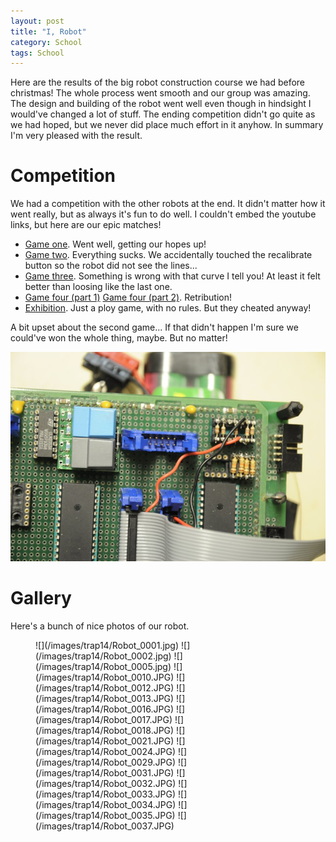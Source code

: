 ```yaml
---
layout: post
title: "I, Robot"
category: School
tags: School
---
```



Here are the results of the big robot construction course we had before christmas! The whole process went smooth and our group was amazing. The design and building of the robot went well even though in hindsight I would've changed a lot of stuff. The ending competition didn't go quite as we had hoped, but we never did place much effort in it anyhow. In summary I'm very pleased with the result.


Competition
============

We had a competition with the other robots at the end. It didn't matter how it went really, but as always it's fun to do well. I couldn't embed the youtube links, but here are our epic matches!

* [Game one](http://www.youtube.com/watch?v=EPU83cX80lY). Went well, getting our hopes up!
* [Game two](http://www.youtube.com/watch?v=8vdG_2DkTNM). Everything sucks. We accidentally touched the recalibrate button so the robot did not see the lines...
* [Game three](http://www.youtube.com/watch?v=cSmzn0bQOu8). Something is wrong with that curve I tell you! At least it felt better than loosing like the last one.
* [Game four (part 1)](http://www.youtube.com/watch?v=YlRP1cb5iaw) [Game four (part 2)](http://www.youtube.com/watch?v=Jc7EPJa72wE). Retribution!
* [Exhibition](http://www.youtube.com/watch?v=ckLn-DY2yck). Just a ploy game, with no rules. But they cheated anyway!

A bit upset about the second game... If that didn't happen I'm sure we could've won the whole thing, maybe. But no matter!

![Do not **ever** place the blue start button right next to the gray nuke button! Or was the nuke button blue?](/images/trap14/Robot_0017.JPG)


Gallery
========

Here's a bunch of nice photos of our robot.

<figure class="gallery">
  ![](/images/trap14/Robot_0001.jpg)
  ![](/images/trap14/Robot_0002.jpg)
  ![](/images/trap14/Robot_0005.jpg)
  ![](/images/trap14/Robot_0010.JPG)
  ![](/images/trap14/Robot_0012.JPG)
  ![](/images/trap14/Robot_0013.JPG)
  ![](/images/trap14/Robot_0016.JPG)
  ![](/images/trap14/Robot_0017.JPG)
  ![](/images/trap14/Robot_0018.JPG)
  ![](/images/trap14/Robot_0021.JPG)
  ![](/images/trap14/Robot_0024.JPG)
  ![](/images/trap14/Robot_0029.JPG)
  ![](/images/trap14/Robot_0031.JPG)
  ![](/images/trap14/Robot_0032.JPG)
  ![](/images/trap14/Robot_0033.JPG)
  ![](/images/trap14/Robot_0034.JPG)
  ![](/images/trap14/Robot_0035.JPG)
  ![](/images/trap14/Robot_0037.JPG)
</figure>
